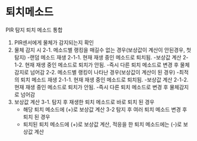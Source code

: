# 퇴치메소드
PIR 탐지 퇴치 메소드 통합

1. PIR센서에게 물체가 감지되는지 확인
2. 물체 감지 시 
	2-1. 메소드별 랭킹을 매길수 없는 경우(보상값이 계산이 안된경우, 첫탐지)
	 -랜덤 메소드 재생
		2-1-1. 현재 재생 중인 메소드로 퇴치됨.
		-보상값 계산 
		2-1-2. 현재 재생 중인 메소드로 퇴치가 안됨.
 		-즉시 다른 퇴치 메소드로 변경 후 물체감지로 넘어감
	2-2. 메소드별 랭킹이 나타난 경우(보상값이 계산이 된 경우)
	-최적의 퇴치 메소드 재생
		2-1-1. 현재 재생 중인 메소드로 퇴치됨.
		-보상값 계산 
		2-1-2. 현재 재생 중인 메소드로 퇴치가 안됨.
		-즉시 다른 퇴치 메소드로 변경 후 물체감지로 넘어감
3. 보상값 계산 
  	3-1. 탐지 후 재생한 퇴치 메소드로 바로 퇴치 된 경우
	- 해당 퇴치 메소드에  (+)로 보상값 계산 
	3-2 탐지 후 여러 퇴치 메소드 변경 후 퇴치 된 경우
	- 퇴치된 퇴치 메소드에 (+)로 보상값 계산, 적응을 한 퇴치 메소드에는 (-)로 보상값 계산

